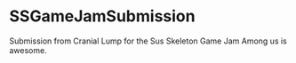 # SSGameJamSubmission
Submission from Cranial Lump for the Sus Skeleton Game Jam
Among us is awesome.
